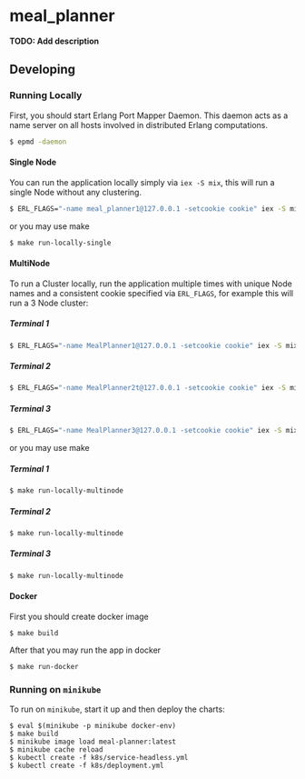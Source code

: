 # meal_planner

**TODO: Add description**

## Developing

### Running Locally

First, you should start Erlang Port Mapper Daemon.
This daemon acts as a name server on all hosts involved in distributed Erlang computations.

```sh
$ epmd -daemon
```

#### Single Node

You can run the application locally simply via `iex -S mix`, this will run a single Node
without any clustering.

```sh
$ ERL_FLAGS="-name meal_planner1@127.0.0.1 -setcookie cookie" iex -S mix
```

or you may use make

```sh
$ make run-locally-single 
```

#### MultiNode

To run a Cluster locally, run the application multiple times with unique Node names and a
consistent cookie specified via `ERL_FLAGS`, for example this will run a 3 Node cluster:

##### Terminal 1

```sh
$ ERL_FLAGS="-name MealPlanner1@127.0.0.1 -setcookie cookie" iex -S mix
```

##### Terminal 2

```sh
$ ERL_FLAGS="-name MealPlanner2t@127.0.0.1 -setcookie cookie" iex -S mix
```

##### Terminal 3

```sh
$ ERL_FLAGS="-name MealPlanner3@127.0.0.1 -setcookie cookie" iex -S mix
```

or you may use make

##### Terminal 1

```sh
$ make run-locally-multinode
```

##### Terminal 2

```sh
$ make run-locally-multinode
```

##### Terminal 3

```sh
$ make run-locally-multinode
```

#### Docker

First you should create docker image

```
$ make build
```

After that you may run the app in docker

```
$ make run-docker
```

### Running on `minikube`

To run on `minikube`, start it up and then deploy the charts:

```
$ eval $(minikube -p minikube docker-env)
$ make build
$ minikube image load meal-planner:latest
$ minikube cache reload
$ kubectl create -f k8s/service-headless.yml
$ kubectl create -f k8s/deployment.yml
```
